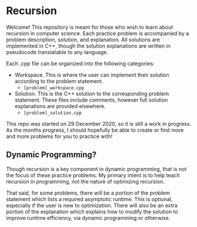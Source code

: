 # Recursion
Welcome! This repository is meant for those who wish to learn about recursion in computer science. Each practice problem is accompanied by a problem description, solution, and explanation. All solutions are implemented in C++, though the solution explanations are written in pseudocode translatable to any language.

Each .cpp file can be organized into the following categories:
* Workspace. This is where the user can implement their solution according to the problem statement.
  * `[problem]_workspace.cpp`
* Solution. This is the C++ solution to the corresponding problem statement. These files include comments, however full solution explanations are provided elsewhere.
  * `[problem]_solution.cpp`

This repo was started on 29 December 2020, so it is still a work in progress. As the months progress, I should hopefully be able to create or find more and more problems for you to practice with!

## Dynamic Programming?
Though recursion is a key component in dynamic programming, that is not the focus of these practice problems. My primary intent is to help teach recursion in programming, not the nature of optimizing recursion.

That said, for some problems, there will be a portion of the problem statement which lists a required asymptotic runtime. This is optional, especially if the user is new to optimization. There will also be an extra portion of the explanation which explains how to modify the solution to improve runtime efficiency, via dynamic programming or otherwise.
